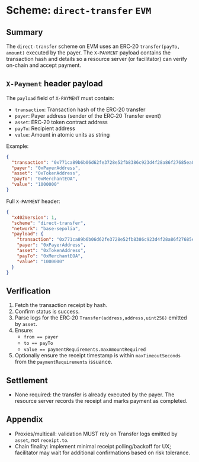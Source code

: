# Scheme: `direct-transfer` `EVM`

## Summary

The `direct-transfer` scheme on EVM uses an ERC‑20 `transfer(payTo, amount)` executed by the payer. The `X-PAYMENT` payload contains the transaction hash and details so a resource server (or facilitator) can verify on-chain and accept payment.

## `X-Payment` header payload

The `payload` field of `X-PAYMENT` must contain:

- `transaction`: Transaction hash of the ERC‑20 transfer
- `payer`: Payer address (sender of the ERC‑20 Transfer event)
- `asset`: ERC‑20 token contract address
- `payTo`: Recipient address
- `value`: Amount in atomic units as string

Example:

```json
{
  "transaction": "0x771ca89b6b06d62fe3728e52fb8386c923d4f28a86f27685ea846277ec1d38e5",
  "payer": "0xPayerAddress",
  "asset": "0xTokenAddress",
  "payTo": "0xMerchantEOA",
  "value": "1000000"
}
```

Full `X-PAYMENT` header:

```json
{
  "x402Version": 1,
  "scheme": "direct-transfer",
  "network": "base-sepolia",
  "payload": {
    "transaction": "0x771ca89b6b06d62fe3728e52fb8386c923d4f28a86f27685ea846277ec1d38e5",
    "payer": "0xPayerAddress",
    "asset": "0xTokenAddress",
    "payTo": "0xMerchantEOA",
    "value": "1000000"
  }
}
```

## Verification

1. Fetch the transaction receipt by hash.
2. Confirm status is success.
3. Parse logs for the ERC‑20 `Transfer(address,address,uint256)` emitted by `asset`.
4. Ensure:
   - `from == payer`
   - `to == payTo`
   - `value == paymentRequirements.maxAmountRequired`
5. Optionally ensure the receipt timestamp is within `maxTimeoutSeconds` from the `paymentRequirements` issuance.

## Settlement

- None required: the transfer is already executed by the payer. The resource server records the receipt and marks payment as completed.

## Appendix

- Proxies/multicall: validation MUST rely on Transfer logs emitted by `asset`, not `receipt.to`.
- Chain finality: implement minimal receipt polling/backoff for UX; facilitator may wait for additional confirmations based on risk tolerance.
